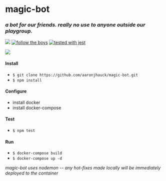 # magic-bot
### _a bot for our friends. really no use to anyone outside our playgroup._
![](https://img.shields.io/twitter/follow/mandofortheboys?color=orange&label=Follow%20the%20Boys)
[![follow the boys](https://img.shields.io/badge/Follow%20the-Boys-blue)](https://twitter.com/mandofortheboys) [![tested with jest](https://img.shields.io/badge/tested_with-jest-99424f.svg)](https://github.com/facebook/jest)


![](https://media.wizards.com/2019/images/daily/cardart_original_Sol-Ring-2.jpg)

#### Install

* `$ git clone https://github.com/aaronjhauck/magic-bot.git`
* `$ npm install`

#### Configure

* install docker
* install docker-compose

#### Test

* `$ npm test`

#### Run
* `$ docker-compose build`
* `$ docker-compose up -d`


_magic-bot uses nodemon -- any hot-fixes made locally will be immediately deployed to the container_
